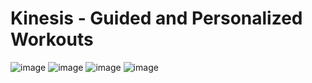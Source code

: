 # Kinesis - Guided and Personalized Workouts
![image](https://github.com/user-attachments/assets/c2e9a0f9-cd23-4939-81c1-64414931cbd5)
![image](https://github.com/user-attachments/assets/8d0e2a86-68dd-4d79-9efd-fba5b71124e8)
![image](https://github.com/user-attachments/assets/d48cf4e4-6027-47bd-9be3-1dd668475dbd)
![image](https://github.com/user-attachments/assets/b21cfc39-7d85-43a6-a638-837d7b0dbc56)

